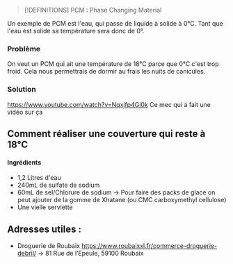 > [!DEFINITIONS]
> PCM : Phase Changing Material

Un exemple de PCM est l'eau, qui passe de liquide à solide à 0°C.
Tant que l'eau est solide sa température sera donc de 0°.

### Problème
On veut un PCM qui ait une température de 18°C parce que 0°C c'est trop froid.
Cela nous permettrais de dormir au frais les nuits de canicules.

### Solution
https://www.youtube.com/watch?v=Nqxjfp4Gi0k
Ce mec qui a fait une vidéo sur ça

## Comment réaliser une couverture qui reste à 18°C
#### Ingrédients
- 1,2 Litres d'eau
- 240mL de sulfate de sodium
- 60mL de sel/Chlorure de sodium
-> Pour faire des packs de glace on peut ajouter de la gomme de Xhatane (ou CMC carboxymethyl cellulose)
- Une vielle serviette

## Adresses utiles :
- Droguerie de Roubaix https://www.roubaixxl.fr/commerce-droguerie-debril/
  -> 81 Rue de l’Epeule, 59100 Roubaix